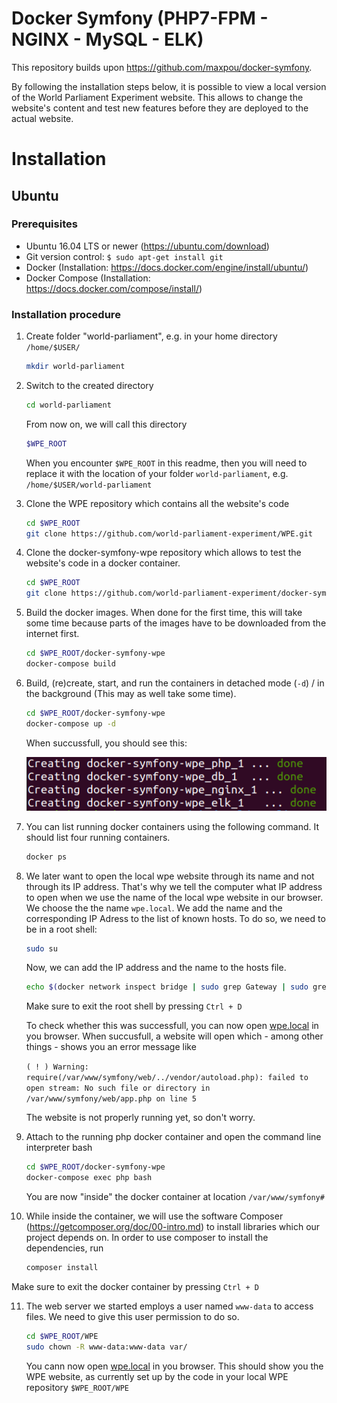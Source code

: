 # Docker Symfony (PHP7-FPM - NGINX - MySQL - ELK)

This repository builds upon https://github.com/maxpou/docker-symfony.

By following the installation steps below, it is possible to view a local version of the World Parliament Experiment website. This allows to change the website's content and test new features before they are deployed to the actual website.

# Installation

## Ubuntu

### Prerequisites
- Ubuntu 16.04 LTS or newer (https://ubuntu.com/download)
- Git version control: `$ sudo apt-get install git`
- Docker (Installation: https://docs.docker.com/engine/install/ubuntu/)
- Docker Compose (Installation: https://docs.docker.com/compose/install/)

### Installation procedure
1. Create folder "world-parliament", e.g. in your home directory `/home/$USER/`
    ```bash
    mkdir world-parliament
    ```

2. Switch to the created directory
    ```bash
    cd world-parliament
    ```
    From now on, we will call this directory
    ```bash
    $WPE_ROOT
    ```
    
    When you encounter `$WPE_ROOT` in this readme, then you will need to replace it with the location of your folder `world-parliament`, e.g. `/home/$USER/world-parliament`

3. Clone the WPE repository which contains all the website's code
    ```bash
    cd $WPE_ROOT
    git clone https://github.com/world-parliament-experiment/WPE.git
    ```

4. Clone the docker-symfony-wpe repository which allows to test the website's code in a docker container.
    ```bash
    cd $WPE_ROOT
    git clone https://github.com/world-parliament-experiment/docker-symfony-wpe.git
    ```

5. Build the docker images. When done for the first time, this will take some time because parts of the images have to be downloaded from the internet first.
    ```bash
    cd $WPE_ROOT/docker-symfony-wpe
    docker-compose build
    ```

6. Build, (re)create, start, and run the containers in detached mode (`-d`) / in the background (This may as well take some time).
    ```bash
    cd $WPE_ROOT/docker-symfony-wpe
    docker-compose up -d
    ```
    When succussfull, you should see this:

    ![docker-compose up -d successfull](doc/docker-compose_up-d_successfull.png)

7. You can list running docker containers using the following command. It should list four running containers.
    ```bash
    docker ps
    ```

8. We later want to open the local wpe website through its name and not through its IP address. That's why we tell the computer what IP address to open when we use the name of the local wpe website in our browser. We choose the the name `wpe.local`. We add the name and the corresponding IP Adress to the list of known hosts. To do so, we need to be in a root shell:
    ```bash
    sudo su
    ```

    Now, we can add the IP address and the name to the hosts file.
    ```bash
    echo $(docker network inspect bridge | sudo grep Gateway | sudo grep -o -E '([0-9]{1,3}\.){3}[0-9]{1,3}') "wpe.local" >> /etc/hosts
    ```

    Make sure to exit the root shell by pressing `Ctrl + D`

    To check whether this was successfull, you can now open [wpe.local](wpe.local) in you browser. When succusfull, a website will open which - among other things - shows you an error message like 

    `( ! ) Warning: require(/var/www/symfony/web/../vendor/autoload.php): failed to open stream: No such file or directory in /var/www/symfony/web/app.php on line 5`

    The website is not properly running yet, so don't worry.

9. Attach to the running php docker container and open the command line interpreter bash
    ```bash
    cd $WPE_ROOT/docker-symfony-wpe
    docker-compose exec php bash
    ```

    You are now "inside" the docker container at location `/var/www/symfony# `

10. While inside the container, we will use the software Composer (https://getcomposer.org/doc/00-intro.md) to install libraries which our project depends on. In order to use composer to install the dependencies, run
    ```bash
    composer install
    ```
    
Make sure to exit the docker container by pressing `Ctrl + D`

11. The web server we started employs a user named `www-data` to access files. We need to give this user permission to do so.
    ```bash
    cd $WPE_ROOT/WPE
    sudo chown -R www-data:www-data var/
    ```

    You cann now open [wpe.local](wpe.local) in you browser. This should show you the WPE website, as currently set up by the code in your local WPE repository `$WPE_ROOT/WPE`
